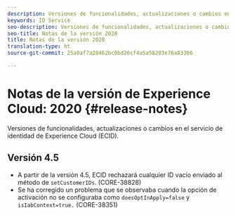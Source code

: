 ```yaml
---
description: Versiones de funcionalidades, actualizaciones o cambios en el servicio de identidad de Experience Cloud.
keywords: ID Service
seo-description: Versiones de funcionalidades, actualizaciones o cambios en el servicio de identidad de Experience Cloud.
seo-title: Notas de la versión 2020
title: Notas de la versión 2020
translation-type: ht
source-git-commit: 25a9af7a28462bc0bd26cf4a5a58203e76a83366

---
```



# Notas de la versión de Experience Cloud: 2020 {#release-notes}

Versiones de funcionalidades, actualizaciones o cambios en el servicio de identidad de Experience Cloud (ECID).

## Versión 4.5

* A partir de la versión 4.5, ECID rechazará cualquier ID vacío enviado al método de `setCustomerIDs`. (CORE-38828)
* Se ha corregido un problema que se observaba cuando la opción de activación no se configuraba como `doesOptInApply=false` y `isIabContext=true.` (CORE-38351)